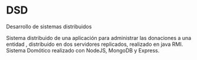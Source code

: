 # DSD
Desarrollo de sistemas distribuidos

Sistema distribuido de una aplicación para administrar las donaciones a una entidad , distribuido en dos servidores replicados, realizado en java RMI.
Sistema Domótico realizado con NodeJS, MongoDB y Express.
